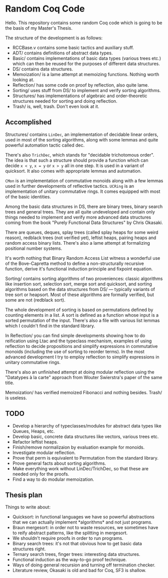 # Random Coq Code

Hello. This repository contains some random Coq code which is going to be the basis of my Master's Thesis.

The structure of the development is as follows:

* RCCBase.v contains some basic tactics and auxiliary stuff.
* ADT/ contains definitions of abstract data types.
* Basic/ contains implementations of basic data types (various trees etc.) which can then be reused for the purposes of different data structures.
* DS/ contains data structures.
* Memoization/ is a lame attempt at memoizing functions. Nothing worth looking at.
* Reflection/ has some code on proof by reflection, also quite lame.
* Sorting/ uses stuff from DS/ to implement and verify sorting algorithms.
* Structures/ has implementations of algebraic and order-theoretic structures needed for sorting and doing reflection.
* Trash/ is, well, trash. Don't even look at it.

## Accomplished

Structures/ contains ``LinDec``, an implementation of decidable linear orders, used in most of the sorting algorithms, along with some lemmas and quite powerful automation tactic called dec.

There's also ``TrichDec``, which stands for "decidable trichotomous order". The idea is that such a structure should provide a function  which can decide ``x < y``, ``x = y`` or ``x > y`` all in one step. It is used in a variant of quicksort. It also comes with appropriate lemmas and automation.

``CMon`` is an implementation of commutative monoids along with a few lemmas used in further developments of reflective tactics. ``UCRing`` is an implementation of unitary commutative rings. It comes equipped with most of the basic identities.

Among the basic data structures in DS, there are binary trees, binary search trees and general trees. They are all quite undeveloped and contain only things needed to implement and verify more advanced data structures coming from the book "Purely Functional Data Structures" by Chris Okasaki.

There are queues, deques, splay trees (called splay heaps for some weird reason), redblack trees (not verified yet), leftist heaps, pairing heaps and random access binary lists. There's also a lame attempt at formalizing positional number systems.

It's worth nothing that Binary Random Access List witness a wonderful use of the Bove-Capretta method to define a non-structurally recursive function, derive it's functional induction principle and fixpoint equation.

Sorting/ contains sorting algorithms of two proveniences: classic algorithms like insertion sort, selection sort, merge sort and quicksort, and sorting algorithms based on  the data structures from DS/ — typically variants of tree sort or heapsort. Most of these algorithms are formally verified, but some are not (redblack sort).

The whole development of sorting is based on permutations defined by counting elements in a list. A sort is defined as a function whose input is a sorted permutation of the input. There's also a file with various list lemmas which I couldn't find in the standard library.

In Reflection/ you can find simple developments showing how to do reification using Ltac and the typeclass mechanism, examples of using reflection to decide propositions and simplify expressions in commutative monoids (including the use of sorting to reorder terms). In the most advanced development I try to employ reflection to simplify expressions in unitary commutative rings.

There's also an unfinished attempt at doing modular reflection using the "Datatypes à la carte" approach from Wouter Swierstra's paper of the same title.

Memoization/ has verified memoized Fibonacci and nothing besides. Trash/ is useless.

## TODO

* Develop a hierarchy of typeclasses/modules for abstract data types like Queues, Heaps, etc.
* Develop basic, concrete data structures like vectors, various trees etc.
* Refactor leftist heaps.
* Finish/remove normalizaion by evaluation example for monoids.
* Investigate modular reflection.
* Prove that perm is equivalent to Permutation from the standard library.
* Prove general facts about sorting algorithms.
* Make everything work without LinDec/TrichDec, so that these are needed only for the proofs.
* Find a way to do modular memoization.

## Thesis plan

Things to write about:
- Quicksort: in functional languages we have so powerful abstractions that we can actually implement \*algorithms\* and not just programs.
- Braun mergesort: in order not to waste resources, we sometimes have to reify abstract patterns, like the splitting in mergesort.
- We shouldn't require proofs in order to run programs.
- Binary search trees: it's not that obvious how to get basic data structures right.
- Ternary search trees, finger trees: interesting data structures.
- Functional induction as the way-to-go proof technique.
- Ways of doing general recursion and turning off termination checker.
- Literature review, Okasaki is old and bad for Coq, SF3 is shallow.